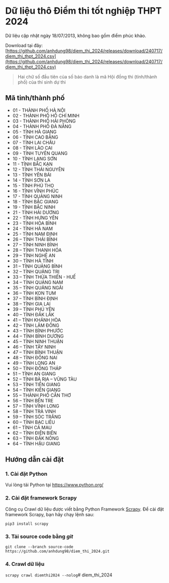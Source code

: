 # Dữ liệu thô Điểm thi tốt nghiệp THPT 2024

Dữ liệu cập nhật ngày 18/07/2013, không bao gồm điểm phúc khảo.

Download tại đây: [https://github.com/anhdung98/diem_thi_2024/releases/download/240717/diem_thi_thpt_2024.csv](https://github.com/anhdung98/diem_thi_2024/releases/download/240717/diem_thi_thpt_2024.csv)

> Hai chữ số đầu tiên của số báo danh là mã Hội đồng thi (tỉnh/thành phố) của thí sinh dự thi

## Mã tỉnh/thành phố

- 01 - THÀNH PHỐ HÀ NỘI
- 02 - THÀNH PHỐ HỒ CHÍ MINH
- 03 - THÀNH PHỐ HẢI PHÒNG
- 04 - THÀNH PHỐ ĐÀ NẴNG
- 05 - TỈNH HÀ GIANG
- 06 - TỈNH CAO BẰNG
- 07 - TỈNH LAI CHÂU
- 08 - TỈNH LÀO CAI
- 09 - TỈNH TUYÊN QUANG
- 10 - TỈNH LẠNG SƠN
- 11 - TỈNH BẮC KẠN
- 12 - TỈNH THÁI NGUYÊN
- 13 - TỈNH YÊN BÁI
- 14 - TỈNH SƠN LA
- 15 - TỈNH PHÚ THỌ
- 16 - TỈNH VĨNH PHÚC
- 17 - TỈNH QUẢNG NINH
- 18 - TỈNH BẮC GIANG
- 19 - TỈNH BẮC NINH
- 21 - TỈNH HẢI DƯƠNG
- 22 - TỈNH HƯNG YÊN
- 23 - TỈNH HÒA BÌNH
- 24 - TỈNH HÀ NAM
- 25 - TỈNH NAM ĐỊNH
- 26 – TỈNH THÁI BÌNH
- 27 – TỈNH NINH BÌNH
- 28 – TỈNH THANH HÓA
- 29 – TỈNH NGHỆ AN
- 30 – TỈNH HÀ TĨNH
- 31 – TỈNH QUẢNG BÌNH
- 32 – TỈNH QUẢNG TRỊ
- 33 – TỈNH THỪA THIÊN - HUẾ
- 34 – TỈNH QUẢNG NAM
- 35 – TỈNH QUẢNG NGÃI
- 36 – TỈNH KON TUM
- 37 – TỈNH BÌNH ĐỊNH
- 38 – TỈNH GIA LAI
- 39 – TỈNH PHÚ YÊN
- 40 – TỈNH ĐẮK LẮK
- 41 – TỈNH KHÁNH HÒA
- 42 – TỈNH LÂM ĐỒNG
- 43 – TỈNH BÌNH PHƯỚC
- 44 – TỈNH BÌNH DƯƠNG
- 45 – TỈNH NINH THUẬN
- 46 – TỈNH TÂY NINH
- 47 – TỈNH BÌNH THUẬN
- 48 – TỈNH ĐỒNG NAI
- 49 – TỈNH LONG AN
- 50 – TỈNH ĐỒNG THÁP
- 51 – TỈNH AN GIANG
- 52 – TỈNH BÀ RỊA – VŨNG TÀU
- 53 – TỈNH TIỀN GIANG
- 54 – TỈNH KIÊN GIANG
- 55 – THÀNH PHỐ CẦN THƠ
- 56 – TỈNH BẾN TRE
- 57 – TỈNH VĨNH LONG
- 58 – TỈNH TRÀ VINH
- 59 – TỈNH SÓC TRĂNG
- 60 – TỈNH BẠC LIÊU
- 61 – TỈNH CÀ MAU
- 62 – TỈNH ĐIỆN BIÊN
- 63 – TỈNH ĐĂK NÔNG
- 64 – TỈNH HẬU GIANG

## Hướng dẫn cài đặt

### 1. Cài đặt Python

Vui lòng tải Python tại https://www.python.org/

### 2. Cài đặt framework Scrapy

Công cụ Crawl dữ liệu được viết bằng Python Framework [Scrapy](https://github.com/scrapy/scrapy). Để cài đặt framework Scrapy, bạn hãy chạy lệnh sau:

`pip3 install scrapy`

### 3. Tải source code bằng _git_

`git clone --branch source-code https://github.com/anhdung98/diem_thi_2024.git`

### 4. Crawl dữ liệu

`scrapy crawl diemthi2024 --nolog`# diem_thi_2024
